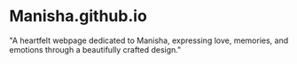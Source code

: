 # Manisha.github.io
"A heartfelt webpage dedicated to Manisha, expressing love, memories, and emotions through a beautifully crafted design."
